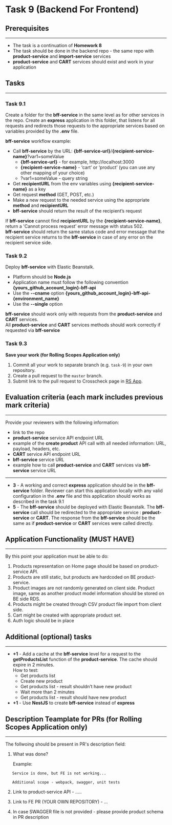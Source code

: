 # Task 9 (Backend For Frontend)

## Prerequisites

---

- The task is a continuation of **Homework 8**
- The task should be done in the backend repo - the same repo with **product-service** and **import-service** services
- **product-service** and **CART** services should exist and work in your application

## Tasks

---

### Task 9.1

Create a folder for the **bff-service** in the same level as for other services in the repo. Create an **express** application in this folder, that listens for all requests and redirects those requests to the appropriate services based on variables provided by the **.env** file.

**bff-service** workflow example:

- Call **bff-service** by the URL: **{bff-service-url}**/**{recipient-service-name}**?var1=someValue
  - **{bff-service-url}** - for example, http://localhost:3000
  - **{recipient-service-name}** - ‘cart’ or ‘product’ (you can use any other mapping of your choice)
  - ?var1=someValue - query string
- Get **recipientURL** from the env variables using **{recipient-service-name}** as a key
- Get request **method** (GET, POST, etc.)
- Make a new request to the needed service using the appropriate **method** and **recipientURL**
- **bff-service** should return the result of the recipient’s request

If **bff-service** cannot find **recipientURL** by the **{recipient-service-name}**, return a 'Cannot process request’ error message with status 502.  
**bff-service** should return the same status code and error message that the recipient service returns to the **bff-service** in case of any error on the recipient service side.

### Task 9.2

Deploy **bff-service** with Elastic Beanstalk.

- Platform should be **Node.js**
- Application name must follow the following convention **{yours_github_account_login}-bff-api**
- Use the **--cname** option **{yours_github_account_login}-bff-api-{environment_name}**
- Use the **--single** option

**bff-service** should work only with requests from the **product-service** and **CART** services.  
All **product-service** and **CART** services methods should work correctly if requested via **bff-service**

### Task 9.3

**Save your work (for Rolling Scopes Application only)**

1. Commit all your work to separate branch (e.g. `task-9`) in your own repository.
2. Create a pull request to the `master` branch.
3. Submit link to the pull request to Crosscheck page in [RS App](https://app.rs.school).

## Evaluation criteria (each mark includes previous mark criteria)

---

Provide your reviewers with the following information:

- link to the repo
- **product-service** service API endpoint URL
- example of the **create product** API call with all needed information: URL, payload, headers, etc.
- **CART** service API endpoint URL
- **bff-service** service URL
- example how to call **product-service** and **CART** services via **bff-service** service URL

---

- **3** - A working and correct **express** application should be in the **bff-service** folder. Reviewer can start this application locally with any valid configuration in the **.env** file and this application should works as described in the task 9.1
- **5** - The **bff-service** should be deployed with Elastic Beanstalk. The **bff-service** call should be redirected to the appropriate service : **product-service** or **CART**. The response from the **bff-service** should be the same as if **product-service** or **CART** services were called directly.

## Application Functionality (**MUST HAVE**)

---

By this point your application must be able to do:

1. Products representation on Home page should be based on product-service API.
2. Products are still static, but products are hardcoded on BE product-service.
3. Product images are not randomly generated on client side. Product image, same as another product model information should be stored on BE side RDS.
4. Products might be created through CSV product file import from client side.
5. Cart might be created with appropriate product set.
6. Auth logic should be in place

## Additional (optional) tasks

---

- **+1** - Add a cache at the **bff-service** level for a request to the **getProductsList** function of the **product-service**. The cache should expire in 2 minutes.  
  How to test:
  - Get products list
  - Create new product
  - Get products list - result shouldn’t have new product
  - Wait more than 2 minutes
  - Get products list - result should have new product
- **+1** - Use **NestJS** to create **bff-service** instead of **express**

## Description Teamplate for PRs (for Rolling Scopes Application only)

---

The follwoing should be present in PR's description field:

1. What was done?

   Example:

```
   Service is done, but FE is not working...

   Additional scope - webpack, swagger, unit tests
```

2. Link to product-service API - .....
3. Link to FE PR (YOUR OWN REPOSITORY) - ...

4. In case SWAGGER file is not provided - please provide product schema in PR description
